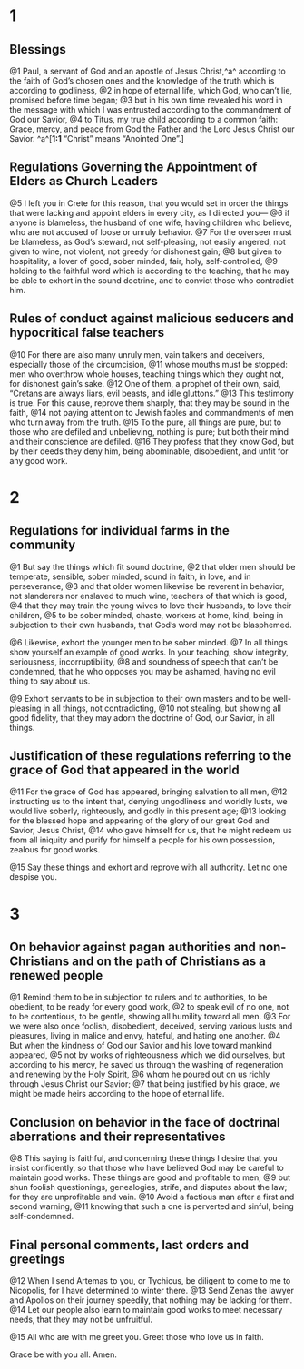 # 1 
## Blessings
@1 Paul, a servant of God and an apostle of Jesus Christ,^a^ according to the faith of God’s chosen ones and the knowledge of the truth which is according to godliness, 
@2 in hope of eternal life, which God, who can’t lie, promised before time began; 
@3 but in his own time revealed his word in the message with which I was entrusted according to the commandment of God our Savior, 
@4 to Titus, my true child according to a common faith: Grace, mercy, and peace from God the Father and the Lord Jesus Christ our Savior. 
^a^[**1:1** “Christ” means “Anointed One”.]

## Regulations Governing the Appointment of Elders as Church Leaders
@5 I left you in Crete for this reason, that you would set in order the things that were lacking and appoint elders in every city, as I directed you— 
@6 if anyone is blameless, the husband of one wife, having children who believe, who are not accused of loose or unruly behavior. 
@7 For the overseer must be blameless, as God’s steward, not self-pleasing, not easily angered, not given to wine, not violent, not greedy for dishonest gain; 
@8 but given to hospitality, a lover of good, sober minded, fair, holy, self-controlled, 
@9 holding to the faithful word which is according to the teaching, that he may be able to exhort in the sound doctrine, and to convict those who contradict him.

## Rules of conduct against malicious seducers and hypocritical false teachers
@10 For there are also many unruly men, vain talkers and deceivers, especially those of the circumcision, 
@11 whose mouths must be stopped: men who overthrow whole houses, teaching things which they ought not, for dishonest gain’s sake. 
@12 One of them, a prophet of their own, said, “Cretans are always liars, evil beasts, and idle gluttons.” 
@13 This testimony is true. For this cause, reprove them sharply, that they may be sound in the faith, 
@14 not paying attention to Jewish fables and commandments of men who turn away from the truth. 
@15 To the pure, all things are pure, but to those who are defiled and unbelieving, nothing is pure; but both their mind and their conscience are defiled. 
@16 They profess that they know God, but by their deeds they deny him, being abominable, disobedient, and unfit for any good work. 

# 2 
## Regulations for individual farms in the community
@1 But say the things which fit sound doctrine, 
@2 that older men should be temperate, sensible, sober minded, sound in faith, in love, and in perseverance, 
@3 and that older women likewise be reverent in behavior, not slanderers nor enslaved to much wine, teachers of that which is good, 
@4 that they may train the young wives to love their husbands, to love their children, 
@5 to be sober minded, chaste, workers at home, kind, being in subjection to their own husbands, that God’s word may not be blasphemed. 

@6 Likewise, exhort the younger men to be sober minded. 
@7 In all things show yourself an example of good works. In your teaching, show integrity, seriousness, incorruptibility, 
@8 and soundness of speech that can’t be condemned, that he who opposes you may be ashamed, having no evil thing to say about us. 

@9 Exhort servants to be in subjection to their own masters and to be well-pleasing in all things, not contradicting, 
@10 not stealing, but showing all good fidelity, that they may adorn the doctrine of God, our Savior, in all things.

## Justification of these regulations referring to the grace of God that appeared in the world
@11 For the grace of God has appeared, bringing salvation to all men, 
@12 instructing us to the intent that, denying ungodliness and worldly lusts, we would live soberly, righteously, and godly in this present age; 
@13 looking for the blessed hope and appearing of the glory of our great God and Savior, Jesus Christ, 
@14 who gave himself for us, that he might redeem us from all iniquity and purify for himself a people for his own possession, zealous for good works. 

@15 Say these things and exhort and reprove with all authority. Let no one despise you. 

# 3 
## On behavior against pagan authorities and non-Christians and on the path of Christians as a renewed people
@1 Remind them to be in subjection to rulers and to authorities, to be obedient, to be ready for every good work, 
@2 to speak evil of no one, not to be contentious, to be gentle, showing all humility toward all men. 
@3 For we were also once foolish, disobedient, deceived, serving various lusts and pleasures, living in malice and envy, hateful, and hating one another. 
@4 But when the kindness of God our Savior and his love toward mankind appeared, 
@5 not by works of righteousness which we did ourselves, but according to his mercy, he saved us through the washing of regeneration and renewing by the Holy Spirit, 
@6 whom he poured out on us richly through Jesus Christ our Savior; 
@7 that being justified by his grace, we might be made heirs according to the hope of eternal life.

## Conclusion on behavior in the face of doctrinal aberrations and their representatives
@8 This saying is faithful, and concerning these things I desire that you insist confidently, so that those who have believed God may be careful to maintain good works. These things are good and profitable to men; 
@9 but shun foolish questionings, genealogies, strife, and disputes about the law; for they are unprofitable and vain. 
@10 Avoid a factious man after a first and second warning, 
@11 knowing that such a one is perverted and sinful, being self-condemned.

## Final personal comments, last orders and greetings
@12 When I send Artemas to you, or Tychicus, be diligent to come to me to Nicopolis, for I have determined to winter there. 
@13 Send Zenas the lawyer and Apollos on their journey speedily, that nothing may be lacking for them. 
@14 Let our people also learn to maintain good works to meet necessary needs, that they may not be unfruitful. 

@15 All who are with me greet you. Greet those who love us in faith. 

Grace be with you all. Amen. 